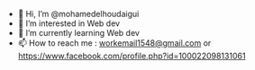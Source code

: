 - 👋 Hi, I’m @mohamedelhoudaigui
- 👀 I’m interested in Web dev
- 🌱 I’m currently learning Web dev 
- 📫 How to reach me : workemail1548@gmail.com or https://www.facebook.com/profile.php?id=100022098131061

<!---
mohamedelhoudaigui/mohamedelhoudaigui is a ✨ special ✨ repository because its `README.md` (this file) appears on your GitHub profile.
You can click the Preview link to take a look at your changes.
--->
